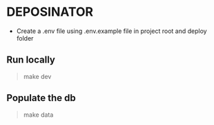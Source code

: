 # DEPOSINATOR

- Create a .env file using .env.example file in project root and deploy folder

## Run locally

> make dev

## Populate the db

> make data
